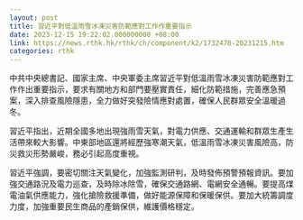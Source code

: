 ```yaml
---
layout: post
title: 習近平對低溫雨雪冰凍災害防範應對工作作重要指示
date: 2023-12-15 19:22:02.000000000 +08:00
link: https://news.rthk.hk/rthk/ch/component/k2/1732470-20231215.htm
categories: rthk
---
```


中共中央總書記、國家主席、中央軍委主席習近平對低溫雨雪冰凍災害防範應對工作作出重要指示，要求有關地方和部門要壓實責任，細化防範措施，完善應急預案，深入排查風險隱患，全力做好突發險情應對處置，確保人民群眾安全溫暖過冬。

習近平指出，近期全國多地出現強雨雪天氣，對電力供應、交通運輸和群眾生產生活帶來較大影響。中東部地區還將經歷強寒潮天氣，低溫雨雪冰凍災害風險高，防災救災形勢嚴峻，務必引起高度重視。

習近平強調，要密切關注天氣變化，加強監測研判，及時發佈預警預報資訊。要加強交通路況及電力巡查，及時除冰除雪，確保交通路網、電網安全通暢。要提高煤電油氣供應能力，強化搶險救援準備，做好能源保障和保暖保供。要加大統籌調度力度，加強重要民生商品的產銷保供，維護價格穩定。
